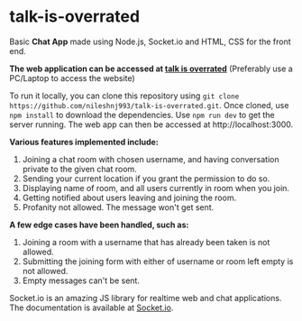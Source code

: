 # talk-is-overrated
Basic **Chat App** made using Node.js, Socket.io and HTML, CSS for the front end.

**The web application can be accessed at [talk is overrated](https://talk-is-overrated.herokuapp.com)** (Preferably use a PC/Laptop to access the website)

To run it locally, you can clone this repository using `git clone https://github.com/nileshnj993/talk-is-overrated.git`. Once cloned, use `npm install` to download the dependencies. Use `npm run dev` to get the server running. The web app can then be accessed at http://localhost:3000. 

**Various features implemented include:**
1. Joining a chat room with chosen username, and having conversation private to the given chat room.
2. Sending your current location if you grant the permission to do so.
3. Displaying name of room, and all users currently in room when you join.
4. Getting notified about users leaving and joining the room.
5. Profanity not allowed. The message won't get sent.

**A few edge cases have been handled, such as:**
1. Joining a room with a username that has already been taken is not allowed.
2. Submitting the joining form with either of username or room left empty is not allowed.
3. Empty messages can't be sent.

Socket.io is an amazing JS library for realtime web and chat applications. The documentation is available at [Socket.io](https://socket.io/docs/v4).
